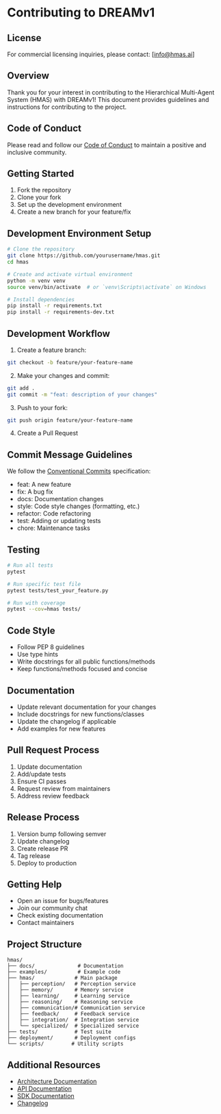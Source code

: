 # Contributing to DREAMv1

## License

For commercial licensing inquiries, please contact: [info@hmas.ai]

## Overview

Thank you for your interest in contributing to the Hierarchical Multi-Agent System (HMAS) with DREAMv1! This document provides guidelines and instructions for contributing to the project.

## Code of Conduct

Please read and follow our [Code of Conduct](./CODE_OF_CONDUCT.md) to maintain a positive and inclusive community.

## Getting Started

1. Fork the repository
2. Clone your fork
3. Set up the development environment
4. Create a new branch for your feature/fix

## Development Environment Setup

```bash
# Clone the repository
git clone https://github.com/yourusername/hmas.git
cd hmas

# Create and activate virtual environment
python -m venv venv
source venv/bin/activate  # or `venv\Scripts\activate` on Windows

# Install dependencies
pip install -r requirements.txt
pip install -r requirements-dev.txt
```

## Development Workflow

1. Create a feature branch:
```bash
git checkout -b feature/your-feature-name
```

2. Make your changes and commit:
```bash
git add .
git commit -m "feat: description of your changes"
```

3. Push to your fork:
```bash
git push origin feature/your-feature-name
```

4. Create a Pull Request

## Commit Message Guidelines

We follow the [Conventional Commits](https://www.conventionalcommits.org/) specification:

- feat: A new feature
- fix: A bug fix
- docs: Documentation changes
- style: Code style changes (formatting, etc.)
- refactor: Code refactoring
- test: Adding or updating tests
- chore: Maintenance tasks

## Testing

```bash
# Run all tests
pytest

# Run specific test file
pytest tests/test_your_feature.py

# Run with coverage
pytest --cov=hmas tests/
```

## Code Style

- Follow PEP 8 guidelines
- Use type hints
- Write docstrings for all public functions/methods
- Keep functions/methods focused and concise

## Documentation

- Update relevant documentation for your changes
- Include docstrings for new functions/classes
- Update the changelog if applicable
- Add examples for new features

## Pull Request Process

1. Update documentation
2. Add/update tests
3. Ensure CI passes
4. Request review from maintainers
5. Address review feedback

## Release Process

1. Version bump following semver
2. Update changelog
3. Create release PR
4. Tag release
5. Deploy to production

## Getting Help

- Open an issue for bugs/features
- Join our community chat
- Check existing documentation
- Contact maintainers

## Project Structure

```
hmas/
├── docs/              # Documentation
├── examples/          # Example code
├── hmas/             # Main package
│   ├── perception/   # Perception service
│   ├── memory/       # Memory service
│   ├── learning/     # Learning service
│   ├── reasoning/    # Reasoning service
│   ├── communication/# Communication service
│   ├── feedback/     # Feedback service
│   ├── integration/  # Integration service
│   └── specialized/  # Specialized service
├── tests/            # Test suite
├── deployment/       # Deployment configs
└── scripts/         # Utility scripts
```

## Additional Resources

- [Architecture Documentation](./Architecture.md)
- [API Documentation](./api.md)
- [SDK Documentation](./sdk.md)
- [Changelog](./changelog.md) 
